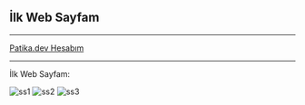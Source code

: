 ## İlk Web Sayfam

---

[Patika.dev Hesabım](https://app.patika.dev/zeynepakkaya)

---

İlk Web Sayfam:

![ss1](https://user-images.githubusercontent.com/112481266/190698060-3c890972-ad26-40e7-b830-405bc9ab5868.png)
![ss2](https://user-images.githubusercontent.com/112481266/190697710-0670a325-aa24-44c0-bafa-e149d00feed7.png)
![ss3](https://user-images.githubusercontent.com/112481266/190698221-e3a37b7f-9cef-4d77-aa2c-8dc546641655.png)
